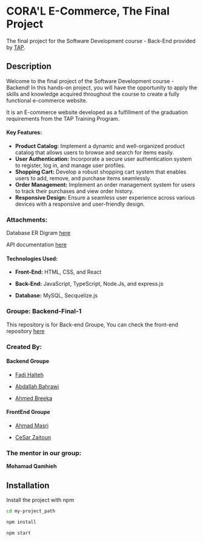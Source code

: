 # CORA'L E-Commerce, The Final Project
The final project for the Software Development course - Back-End provided by [TAP](https://www.tapcareers.io/).

## Description
Welcome to the final project of the Software Development course - Backend! In this hands-on project, you will have the opportunity to apply the skills and knowledge acquired throughout the course to create a fully functional e-commerce website.

It is an E-commerce website developed as a fulfillment of the graduation requirements from the TAP Training Program.

#### Key Features:

- **Product Catalog:** Implement a dynamic and well-organized product catalog that allows users to browse and search for items easily.
- **User Authentication:** Incorporate a secure user authentication system to register, log in, and manage user profiles.
- **Shopping Cart:** Develop a robust shopping cart system that enables users to add, remove, and purchase items seamlessly.
- **Order Management:** Implement an order management system for users to track their purchases and view order history.
- **Responsive Design:** Ensure a seamless user experience across various devices with a responsive and user-friendly design.

### Attachments:
Database ER Digram [here](https://app.diagrams.net/#G1tXM75AwLpCHtEcA4hftokVZIT2q3pC7m)

API documentation [here](https://final-project-coral.stoplight.io/docs/coral/bh1g2d9b99f00-cora-l-e-commerce-api)

#### Technologies Used:

- **Front-End:** HTML, CSS, and React

- **Back-End:** JavaScript, TypeScript, Node.Js, and express.js

- **Database:** MySQL, Secquelize.js

### Groupe: Backend-Final-1
This repository is for Back-end Groupe, You can check the front-end repository [here](https://github.com/SD-1023/frontend-final-1)

### Created By:

#### Backend Groupe
- [Fadi Halteh](https://github.com/fadihalteh)

- [Abdallah Bahrawi](https://github.com/abdallahbahrawi1)

- [Ahmed Breeka](https://github.com/AhmedBreeka)

#### FrontEnd Groupe
- [Ahmad Masri](https://www.linkedin.com/in/ahmadmasri00)

- [CeSar Zaitoun](https://www.linkedin.com/in/cezar-zaitoun)


### The mentor in our group:
**Mohamad Qamhieh**



## Installation

Install the project with npm

```bash
cd my-project_path

npm install

npm start
```
